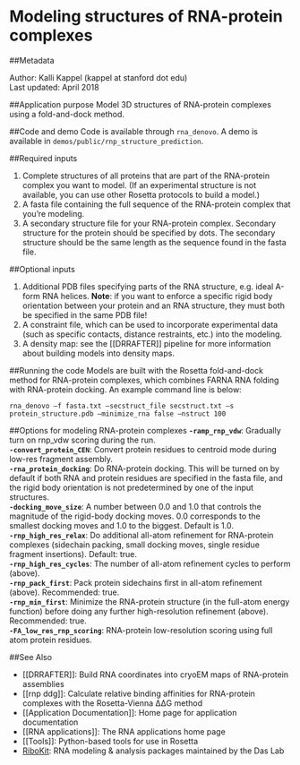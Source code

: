 # Modeling structures of RNA-protein complexes

##Metadata

Author: Kalli Kappel (kappel at stanford dot edu)  
Last updated: April 2018

##Application purpose
Model 3D structures of RNA-protein complexes using a fold-and-dock method.

##Code and demo
Code is available through `rna_denovo`. A demo is available in `demos/public/rnp_structure_prediction`.


##Required inputs
1. Complete structures of all proteins that are part of the RNA-protein complex you want to model. (If an experimental structure is not available, you can use other Rosetta protocols to build a model.)
2. A fasta file containing the full sequence of the RNA-protein complex that you’re modeling.
3. A secondary structure file for your RNA-protein complex. Secondary structure for the protein should be specified by dots. The secondary structure should be the same length as the sequence found in the fasta file.

##Optional inputs
1. Additional PDB files specifying parts of the RNA structure, e.g. ideal A-form RNA helices. **Note**: if you want to enforce a specific rigid body orientation between your protein and an RNA structure, they must both be specified in the same PDB file!
2. A constraint file, which can be used to incorporate experimental data (such as specific contacts, distance restraints, etc.) into the modeling.
3. A density map: see the [[DRRAFTER]] pipeline for more information about building models into density maps.

##Running the code
Models are built with the Rosetta fold-and-dock method for RNA-protein complexes, which combines FARNA RNA folding with RNA-protein docking. An example command line is below:

```
rna_denovo –f fasta.txt –secstruct_file secstruct.txt –s protein_structure.pdb –minimize_rna false –nstruct 100 
```

##Options for modeling RNA-protein complexes
**`-ramp_rnp_vdw`**: Gradually turn on rnp_vdw scoring during the run.  
**`-convert_protein_CEN`**: Convert protein residues to centroid mode during low-res fragment assembly.  
**`-rna_protein_docking`**: Do RNA-protein docking. This will be turned on by default if both RNA and protein residues are specified in the fasta file, and the rigid body orientation is not predetermined by one of the input structures.  
**`-docking_move_size`**: A number between 0.0 and 1.0 that controls the magnitude of the rigid-body docking moves. 0.0 corresponds to the smallest docking moves and 1.0 to the biggest. Default is 1.0.  
**`-rnp_high_res_relax`**: Do additional all-atom refinement for RNA-protein complexes (sidechain packing, small docking moves, single residue fragment insertions). Default: true.  
**`-rnp_high_res_cycles`**: The number of all-atom refinement cycles to perform (above).   
**`-rnp_pack_first`**: Pack protein sidechains first in all-atom refinement (above). Recommended: true.  
**`-rnp_min_first`**: Minimize the RNA-protein structure (in the full-atom energy function) before doing any further high-resolution refinement (above). Recommended: true.  
**`-FA_low_res_rnp_scoring`**: RNA-protein low-resolution scoring using full atom protein residues.  


##See Also
* [[DRRAFTER]]: Build RNA coordinates into cryoEM maps of RNA-protein assemblies
* [[rnp ddg]]: Calculate relative binding affinities for RNA-protein complexes with the Rosetta-Vienna ΔΔG method
* [[Application Documentation]]: Home page for application documentation
* [[RNA applications]]: The RNA applications home page
* [[Tools]]: Python-based tools for use in Rosetta
* [RiboKit](http://ribokit.github.io/): RNA modeling & analysis packages maintained by the Das Lab